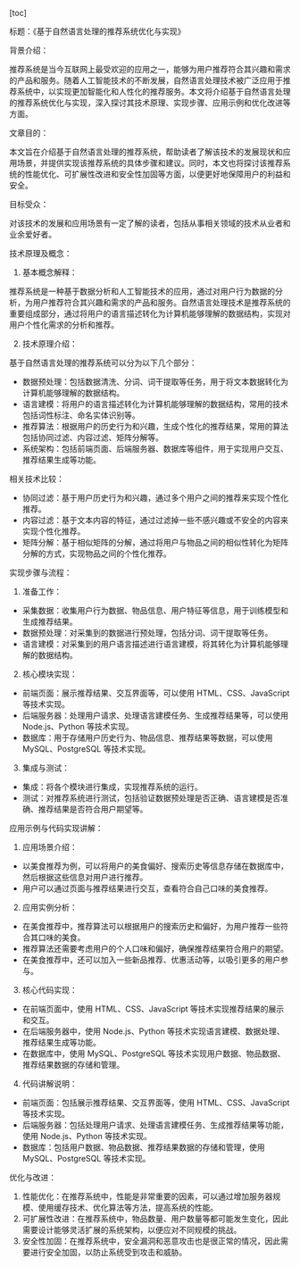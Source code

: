 
[toc]                    
                
                
标题：《基于自然语言处理的推荐系统优化与实现》

背景介绍：

推荐系统是当今互联网上最受欢迎的应用之一，能够为用户推荐符合其兴趣和需求的产品和服务。随着人工智能技术的不断发展，自然语言处理技术被广泛应用于推荐系统中，以实现更加智能化和人性化的推荐服务。本文将介绍基于自然语言处理的推荐系统优化与实现，深入探讨其技术原理、实现步骤、应用示例和优化改进等方面。

文章目的：

本文旨在介绍基于自然语言处理的推荐系统，帮助读者了解该技术的发展现状和应用场景，并提供实现该推荐系统的具体步骤和建议。同时，本文也将探讨该推荐系统的性能优化、可扩展性改进和安全性加固等方面，以便更好地保障用户的利益和安全。

目标受众：

对该技术的发展和应用场景有一定了解的读者，包括从事相关领域的技术从业者和业余爱好者。

技术原理及概念：

1. 基本概念解释：

推荐系统是一种基于数据分析和人工智能技术的应用，通过对用户行为数据的分析，为用户推荐符合其兴趣和需求的产品和服务。自然语言处理技术是推荐系统的重要组成部分，通过将用户的语言描述转化为计算机能够理解的数据结构，实现对用户个性化需求的分析和推荐。

2. 技术原理介绍：

基于自然语言处理的推荐系统可以分为以下几个部分：

- 数据预处理：包括数据清洗、分词、词干提取等任务，用于将文本数据转化为计算机能够理解的数据结构。
- 语言建模：将用户的语言描述转化为计算机能够理解的数据结构，常用的技术包括词性标注、命名实体识别等。
- 推荐算法：根据用户的历史行为和兴趣，生成个性化的推荐结果，常用的算法包括协同过滤、内容过滤、矩阵分解等。
- 系统架构：包括前端页面、后端服务器、数据库等组件，用于实现用户交互、推荐结果生成等功能。

相关技术比较：

- 协同过滤：基于用户历史行为和兴趣，通过多个用户之间的推荐来实现个性化推荐。
- 内容过滤：基于文本内容的特征，通过过滤掉一些不感兴趣或不安全的内容来实现个性化推荐。
- 矩阵分解：基于相似矩阵的分解，通过将用户与物品之间的相似性转化为矩阵分解的方式，实现物品之间的个性化推荐。

实现步骤与流程：

1. 准备工作：

- 采集数据：收集用户行为数据、物品信息、用户特征等信息，用于训练模型和生成推荐结果。
- 数据预处理：对采集到的数据进行预处理，包括分词、词干提取等任务。
- 语言建模：对采集到的用户语言描述进行语言建模，将其转化为计算机能够理解的数据结构。

2. 核心模块实现：

- 前端页面：展示推荐结果、交互界面等，可以使用 HTML、CSS、JavaScript 等技术实现。
- 后端服务器：处理用户请求、处理语言建模任务、生成推荐结果等，可以使用 Node.js、Python 等技术实现。
- 数据库：用于存储用户历史行为、物品信息、推荐结果等数据，可以使用 MySQL、PostgreSQL 等技术实现。

3. 集成与测试：

- 集成：将各个模块进行集成，实现推荐系统的运行。
- 测试：对推荐系统进行测试，包括验证数据预处理是否正确、语言建模是否准确、推荐结果是否符合用户期望等。

应用示例与代码实现讲解：

1. 应用场景介绍：

- 以美食推荐为例，可以将用户的美食偏好、搜索历史等信息存储在数据库中，然后根据这些信息对用户进行推荐。
- 用户可以通过页面与推荐结果进行交互，查看符合自己口味的美食推荐。

2. 应用实例分析：

- 在美食推荐中，推荐算法可以根据用户的搜索历史和偏好，为用户推荐一些符合其口味的美食。
- 推荐算法还需要考虑用户的个人口味和偏好，确保推荐结果符合用户的期望。
- 在美食推荐中，还可以加入一些新品推荐、优惠活动等，以吸引更多的用户参与。

3. 核心代码实现：

- 在前端页面中，使用 HTML、CSS、JavaScript 等技术实现推荐结果的展示和交互。
- 在后端服务器中，使用 Node.js、Python 等技术实现语言建模、数据处理、推荐结果生成等功能。
- 在数据库中，使用 MySQL、PostgreSQL 等技术实现用户数据、物品数据、推荐结果数据的存储和管理。

4. 代码讲解说明：

- 前端页面：包括展示推荐结果、交互界面等，使用 HTML、CSS、JavaScript 等技术实现。
- 后端服务器：包括处理用户请求、处理语言建模任务、生成推荐结果等功能，使用 Node.js、Python 等技术实现。
- 数据库：包括用户数据、物品数据、推荐结果数据的存储和管理，使用 MySQL、PostgreSQL 等技术实现。

优化与改进：

1. 性能优化：在推荐系统中，性能是非常重要的因素，可以通过增加服务器规模、使用缓存技术、优化算法等方法，提高系统的性能。
2. 可扩展性改进：在推荐系统中，物品数量、用户数量等都可能发生变化，因此需要设计能够灵活扩展的系统架构，以便应对不同规模的挑战。
3. 安全性加固：在推荐系统中，安全漏洞和恶意攻击也是很正常的情况，因此需要进行安全加固，以防止系统受到攻击和威胁。

